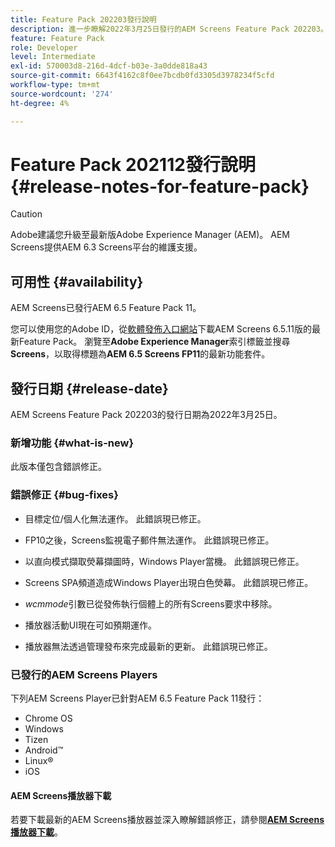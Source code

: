 ```yaml
---
title: Feature Pack 202203發行說明
description: 進一步瞭解2022年3月25日發行的AEM Screens Feature Pack 202203。
feature: Feature Pack
role: Developer
level: Intermediate
exl-id: 570003d8-216d-4dcf-b03e-3a0dde818a43
source-git-commit: 6643f4162c8f0ee7bcdb0fd3305d3978234f5cfd
workflow-type: tm+mt
source-wordcount: '274'
ht-degree: 4%

---
```


# Feature Pack 202112發行說明 {#release-notes-for-feature-pack}

>[!CAUTION]
>Adobe建議您升級至最新版Adobe Experience Manager (AEM)。 AEM Screens提供AEM 6.3 Screens平台的維護支援。

## 可用性 {#availability}

AEM Screens已發行AEM 6.5 Feature Pack 11。

您可以使用您的Adobe ID，從[軟體發佈入口網站](https://experience.adobe.com/#/downloads/content/software-distribution/en/aem.html)下載AEM Screens 6.5.11版的最新Feature Pack。 瀏覽至&#x200B;**Adobe Experience Manager**&#x200B;索引標籤並搜尋&#x200B;**Screens**，以取得標題為&#x200B;**AEM 6.5 Screens FP11**&#x200B;的最新功能套件。

## 發行日期 {#release-date}

AEM Screens Feature Pack 202203的發行日期為2022年3月25日。

### 新增功能 {#what-is-new}

此版本僅包含錯誤修正。

### 錯誤修正 {#bug-fixes}

* 目標定位/個人化無法運作。 此錯誤現已修正。

* FP10之後，Screens監視電子郵件無法運作。 此錯誤現已修正。

* 以直向模式擷取熒幕擷圖時，Windows Player當機。 此錯誤現已修正。

* Screens SPA頻道造成Windows Player出現白色熒幕。 此錯誤現已修正。

* *wcmmode*&#x200B;引數已從發佈執行個體上的所有Screens要求中移除。

* 播放器活動UI現在可如預期運作。

* 播放器無法透過管理發布來完成最新的更新。 此錯誤現已修正。

### 已發行的AEM Screens Players

下列AEM Screens Player已針對AEM 6.5 Feature Pack 11發行：

* Chrome OS
* Windows
* Tizen
* Android™
* Linux®
* iOS

#### AEM Screens播放器下載

若要下載最新的AEM Screens播放器並深入瞭解錯誤修正，請參閱&#x200B;**[AEM Screens播放器下載](https://download.macromedia.com/screens/index.html)**。
